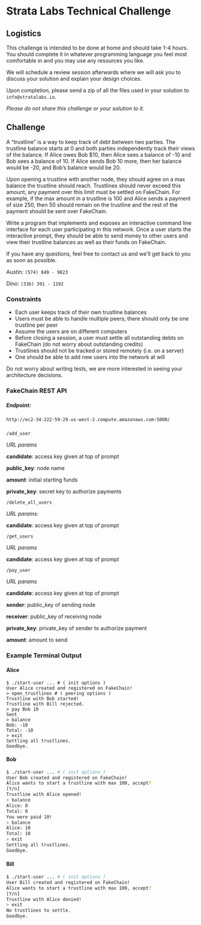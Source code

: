
# Strata Labs Technical Challenge

## Logistics
This challenge is intended to be done at home and should take 1-4 hours. You should complete it in whatever programming language you feel most comfortable in and you may use any resources you like.

We will schedule a review session afterwards where we will ask you to discuss your solution and explain your design choices.

Upon completion, please send a zip of all the files used in your solution to ```info@stratalabs.io```.

_Please do not share this challenge or your solution to it._

## Challenge
A “trustline” is a way to keep track of debt between two parties. The trustline balance starts at 0 and both parties independently track their views of the balance. If Alice owes Bob $10, then Alice sees a balance of -10 and Bob sees a balance of 10. If Alice sends Bob 10 more, then her balance would be -20, and Bob’s balance would be 20.

Upon opening a trustline with another node, they should agree on a max balance the trustline should reach. Trustlines should never exceed this amount, any payment over this limit must be settled on FakeChain. For example, if the max amount in a trustline is 100 and Alice sends a payment of size 250, then 50 should remain on the trustline and the rest of the payment should be sent over FakeChain.

Write a program that implements and exposes an interactive command line interface for each user participating in this network. Once a user starts the interactive prompt, they should be able to send money to other users and view their trustline balances as well as their funds on FakeChain.

If you have any questions, feel free to contact us and we'll get back to you as soon as possible.

Austin: ```(574) 849 - 9823```

Dino: ```(336) 391 - 1192```

### Constraints

- Each user keeps track of their own trustline balances
- Users must be able to handle multiple peers; there should only be one trustline per peer
- Assume the users are on different computers
- Before closing a session, a user must settle all outstanding debts on FakeChain (do not worry about outstanding credits)
- Trustlines should not be tracked or stored remotely (i.e. on a server)
- One should be able to add new users into the network at will

Do not worry about writing tests, we are more interested in seeing your architecture decisions.

### FakeChain REST API

##### Endpoint: 
```http://ec2-34-222-59-29.us-west-2.compute.amazonaws.com:5000/```

##### 

```/add_user```

*URL params*

**candidate**: access key given at top of prompt

**public_key**: node name

**amount**: initial starting funds

**private_key**: secret key to authorize payments

```/delete_all_users```

*URL params:*

**candidate**: access key given at top of prompt

```/get_users```

*URL params*

**candidate**: access key given at top of prompt

```/pay_user```

*URL params*

**candidate**: access key given at top of prompt

**sender**: public_key of sending node

**receiver**: public_key of receiving node

**private_key**: private_key of sender to authorize payment

**amount**: amount to send

### Example Terminal Output

#### Alice

```
$ ./start-user ... # ( init options )
User Alice created and registered on FakeChain!
> open_trustlines # ( peering options )
Trustline with Bob started!
Trustline with Bill rejected.
> pay Bob 10
Sent
> balance 
Bob: -10
Total: -10
> exit
Settling all trustlines.
Goodbye.
```

#### Bob

```sh
$ ./start-user ... # ( init options )
User Bob created and registered on FakeChain!
Alice wants to start a trustline with max 100, accept?
[Y/n]
Trustline with Alice opened!
> balance
Alice: 0
Total: 0
You were paid 10!
> balance
Alice: 10
Total: 10
> exit
Settling all trustlines.
Goodbye.
```

#### Bill

```sh
$ ./start-user ... # ( init options )
User Bill created and registered on FakeChain!
Alice wants to start a trustline with max 100, accept?
[Y/n]
Trustline with Alice denied!
> exit
No trustlines to settle.
Goodbye.
```
